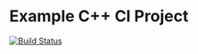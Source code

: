 # Example C++ CI Project

[![Build Status](https://travis-ci.com/Toxe/example-cpp-ci-project.svg?branch=master)](https://travis-ci.com/Toxe/example-cpp-ci-project)
